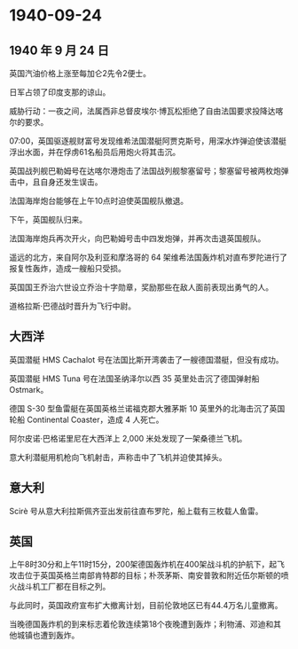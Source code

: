 # 1940-09-24

## 1940 年 9 月 24 日

英国汽油价格上涨至每加仑2先令2便士。

日军占领了印度支那的谅山。

威胁行动：一夜之间，法属西非总督皮埃尔·博瓦松拒绝了自由法国要求投降达喀尔的要求。

07:00，英国驱逐舰财富号发现维希法国潜艇阿贾克斯号，用深水炸弹迫使该潜艇浮出水面，并在俘虏61名船员后用炮火将其击沉。

英国战列舰巴勒姆号在达喀尔港炮击了法国战列舰黎塞留号；黎塞留号被两枚炮弹击中，且自身还发生误击。

法国海岸炮台能够在上午10点时迫使英国舰队撤退。

下午，英国舰队归来。

法国海岸炮兵再次开火，向巴勒姆号击中四发炮弹，并再次击退英国舰队。

遥远的北方，来自阿尔及利亚和摩洛哥的 64
架维希法国轰炸机对直布罗陀进行了报复性轰炸，造成一艘船只受损。

英国国王乔治六世设立乔治十字勋章，奖励那些在敌人面前表现出勇气的人。

道格拉斯·巴德战时晋升为飞行中尉。

## 大西洋

英国潜艇 HMS Cachalot 号在法国比斯开湾袭击了一艘德国潜艇，但没有成功。

英国潜艇 HMS Tuna 号在法国圣纳泽尔以西 35 英里处击沉了德国弹射船
Ostmark。

德国 S-30 型鱼雷艇在英国英格兰诺福克郡大雅茅斯 10
英里外的北海击沉了英国轮船 Continental Coaster，造成 4 人死亡。

阿尔皮诺·巴格诺里尼在大西洋上 2,000 米处发现了一架桑德兰飞机。

意大利潜艇用机枪向飞机射击，声称击中了飞机并迫使其掉头。

## 意大利

Scirè 号从意大利拉斯佩齐亚出发前往直布罗陀，船上载有三枚载人鱼雷。

## 英国

上午8时30分和上午11时15分，200架德国轰炸机在400架战斗机的护航下，起飞攻击位于英国英格兰南部肯特郡的目标；朴茨茅斯、南安普敦和附近伍尔斯顿的喷火战斗机工厂都在目标之列。

与此同时，英国政府宣布扩大撤离计划，目前伦敦地区已有44.4万名儿童撤离。

当晚德国轰炸机的到来标志着伦敦连续第18个夜晚遭到轰炸；利物浦、邓迪和其他城镇也遭到轰炸。

